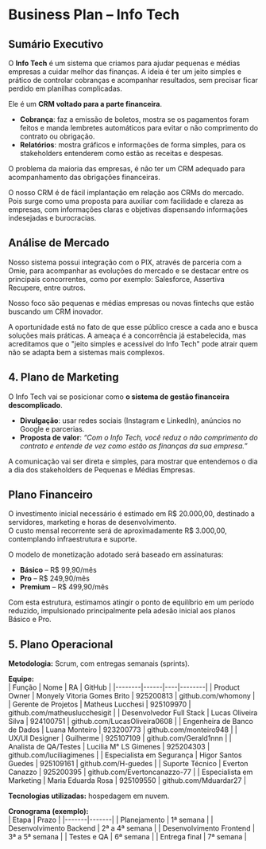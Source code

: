 # Business Plan – Info Tech  

##  Sumário Executivo

O **Info Tech** é um sistema que criamos para ajudar pequenas e médias empresas a cuidar melhor das finanças. A ideia é ter um jeito simples e prático de controlar cobranças e acompanhar resultados, sem precisar ficar perdido em planilhas complicadas.  

Ele é um **CRM voltado para a parte financeira**.

- **Cobrança**: faz a emissão de boletos, mostra se os pagamentos foram feitos e manda lembretes automáticos para evitar o não comprimento do contrato ou obrigação.  
- **Relatórios**: mostra gráficos e informações de forma simples, para os stakeholders entenderem como estão as receitas e despesas.  

O problema da maioria das empresas, é não ter um CRM adequado para acompanhamento das obrigações financeiras.

O nosso CRM é de fácil implantação em relação aos CRMs do mercado. Pois surge como uma proposta para auxiliar com facilidade e clareza as empresas, com informações claras e objetivas dispensando informações indesejadas e burocracias.

## Análise de Mercado

Nosso sistema possui integração com o PIX, através de parceria com a Omie, para acompanhar as evoluções do mercado e se destacar entre os principais concorrentes, como por exemplo: Salesforce, Assertiva Recupere, entre outros.

Nosso foco são pequenas e médias empresas ou novas fintechs que estão buscando um CRM inovador.

A oportunidade está no fato de que esse público cresce a cada ano e busca soluções mais práticas. A ameaça é a concorrência já estabelecida, mas acreditamos que o "jeito simples e acessível do Info Tech" pode atrair quem não se adapta bem a sistemas mais complexos.

## 4. Plano de Marketing  

O Info Tech vai se posicionar como **o sistema de gestão financeira descomplicado**.  

- **Divulgação**: usar redes sociais (Instagram e LinkedIn), anúncios no Google e parcerias.  
- **Proposta de valor**: *“Com o Info Tech, você reduz o não comprimento do contrato e entende de vez como estão as finanças da sua empresa.”*  

A comunicação vai ser direta e simples, para mostrar que entendemos o dia a dia dos stakeholders de Pequenas e Médias Empresas.  

## Plano Financeiro

O investimento inicial necessário é estimado em R$ 20.000,00, destinado a servidores, marketing e horas de desenvolvimento.  
O custo mensal recorrente será de aproximadamente R$ 3.000,00, contemplando infraestrutura e suporte.  

O modelo de monetização adotado será baseado em assinaturas:  
- **Básico** – R$ 99,90/mês  
- **Pro** – R$ 249,90/mês  
- **Premium** – R$ 499,90/mês  

Com esta estrutura, estimamos atingir o ponto de equilíbrio em um período reduzido, impulsionado principalmente pela adesão inicial aos planos Básico e Pro.

## 5. Plano Operacional

**Metodologia:** Scrum, com entregas semanais (sprints).  

**Equipe:**  
| Função | Nome | RA | GitHub |
|--------|------|----|--------|
| Product Owner | Monyely Vitoria Gomes Brito | 925200813 | github.com/whomony |
| Gerente de Projetos | Matheus Lucchesi | 925109970 | github.com/matheuslucchesigit |
| Desenvolvedor Full Stack | Lucas Oliveira Silva | 924100751 | github.com/LucasOliveira0608 |
| Engenheira de Banco de Dados | Luana Monteiro | 923200773 | github.com/monteiro948 |
| UX/UI Designer | Guilherme | 925107109 | github.com/Gerald1nnn |
| Analista de QA/Testes | Lucilia M° LS Gimenes | 925204303 | github.com/luciliagimenes |
| Especialista em Segurança | Higor Santos Guedes | 925109161 | github.com/H-guedes |
| Suporte Técnico | Everton Canazzo | 925200395 | github.com/Evertoncanazzo-77 |
| Especialista em Marketing | Maria Eduarda Rosa | 925109550 | github.com/Mduardar27 |

**Tecnologias utilizadas:** hospedagem em nuvem.  

**Cronograma (exemplo):**  
| Etapa | Prazo |
|-------|-------|
| Planejamento | 1ª semana |
| Desenvolvimento Backend | 2ª a 4ª semana |
| Desenvolvimento Frontend | 3ª a 5ª semana |
| Testes e QA | 6ª semana |
| Entrega final | 7ª semana |


